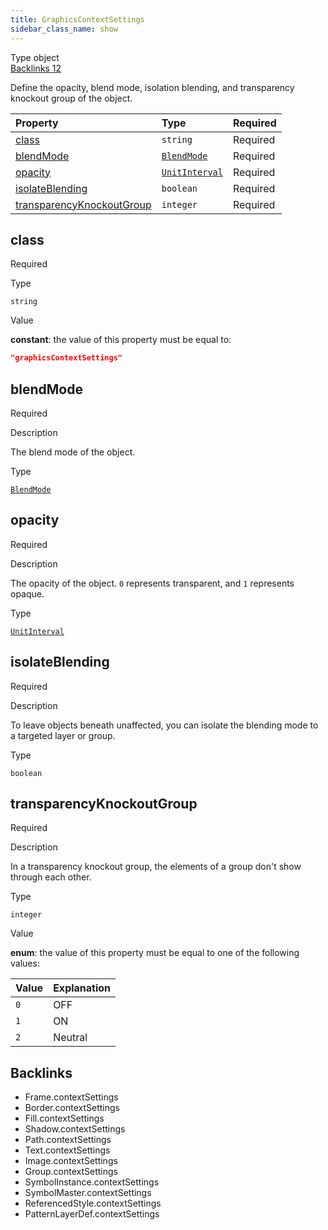 ```yaml
---
title: GraphicsContextSettings
sidebar_class_name: show
---
```


<div className="section-badges">

<div className="badge type">
        <span className="label">Type</span>
        <span className="value">object</span>
      </div>

<a href="#backlinks" className="badge backlinks">
          <span className="label">Backlinks</span>
          <span className="value">12</span>
        </a>

</div>

Define the opacity, blend mode, isolation blending, and transparency knockout group of the object.

<div className="property-preview">

<div className="property-table">

| Property                                                | Type                                                  | Required                                            |
| :------------------------------------------------------ | :---------------------------------------------------- | :-------------------------------------------------- |
| [class](#class)                                         | `string`                                              | <span className="property-required">Required</span> |
| [blendMode](#blendmode)                                 | [`BlendMode`](/specs/vectorgraphics/blend-mode)       | <span className="property-required">Required</span> |
| [opacity](#opacity)                                     | [`UnitInterval`](/specs/vectorgraphics/unit-interval) | <span className="property-required">Required</span> |
| [isolateBlending](#isolateblending)                     | `boolean`                                             | <span className="property-required">Required</span> |
| [transparencyKnockoutGroup](#transparencyknockoutgroup) | `integer`                                             | <span className="property-required">Required</span> |

</div>

</div>

<div className="property">

<div className="property-heading">

## class

<span className="property-required">Required</span>

</div>

<div className="property-item">

Type

`string`

</div>

<div className="property-item">

Value

<div className="value-description">

**constant**: the value of this property must be equal to:

```json
"graphicsContextSettings"
```

</div>

</div>

</div>

<div className="property">

<div className="property-heading">

## blendMode

<span className="property-required">Required</span>

</div>

<div className="property-item">

Description

The blend mode of the object.

</div>

<div className="property-item">

Type

[`BlendMode`](/specs/vectorgraphics/blend-mode)

</div>

</div>

<div className="property">

<div className="property-heading">

## opacity

<span className="property-required">Required</span>

</div>

<div className="property-item">

Description

The opacity of the object. `0` represents transparent, and `1` represents opaque.

</div>

<div className="property-item">

Type

[`UnitInterval`](/specs/vectorgraphics/unit-interval)

</div>

</div>

<div className="property">

<div className="property-heading">

## isolateBlending

<span className="property-required">Required</span>

</div>

<div className="property-item">

Description

To leave objects beneath unaffected, you can isolate the blending mode to a targeted layer or group.

</div>

<div className="property-item">

Type

`boolean`

</div>

</div>

<div className="property">

<div className="property-heading">

## transparencyKnockoutGroup

<span className="property-required">Required</span>

</div>

<div className="property-item">

Description

In a transparency knockout group, the elements of a group don't show through each other.

</div>

<div className="property-item">

Type

`integer`

</div>

<div className="property-item">

Value

<div className="value-description">

**enum**: the value of this property must be equal to one of the following values:

| Value | Explanation                                     |
| :---- | :---------------------------------------------- |
| `0`   | <div className="enum-description">OFF</div>     |
| `1`   | <div className="enum-description">ON</div>      |
| `2`   | <div className="enum-description">Neutral</div> |

</div>

</div>

</div>

<div id="backlinks" className="section-backlinks">

<div className="backlinks-title"><h2>Backlinks</h2></div>

<ul className="backlinks-list">

<li className="backlink">
      <Link to='/specs/vectorgraphics/frame#contextsettings'>Frame.contextSettings</Link>
      </li>

<li className="backlink">
      <Link to='/specs/vectorgraphics/border#contextsettings'>Border.contextSettings</Link>
      </li>

<li className="backlink">
      <Link to='/specs/vectorgraphics/fill#contextsettings'>Fill.contextSettings</Link>
      </li>

<li className="backlink">
      <Link to='/specs/vectorgraphics/shadow#contextsettings'>Shadow.contextSettings</Link>
      </li>

<li className="backlink">
      <Link to='/specs/vectorgraphics/path#contextsettings'>Path.contextSettings</Link>
      </li>

<li className="backlink">
      <Link to='/specs/vectorgraphics/text#contextsettings'>Text.contextSettings</Link>
      </li>

<li className="backlink">
      <Link to='/specs/vectorgraphics/image#contextsettings'>Image.contextSettings</Link>
      </li>

<li className="backlink">
      <Link to='/specs/vectorgraphics/group#contextsettings'>Group.contextSettings</Link>
      </li>

<li className="backlink">
      <Link to='/specs/vectorgraphics/symbol-instance#contextsettings'>SymbolInstance.contextSettings</Link>
      </li>

<li className="backlink">
      <Link to='/specs/vectorgraphics/symbol-master#contextsettings'>SymbolMaster.contextSettings</Link>
      </li>

<li className="backlink">
      <Link to='/specs/vectorgraphics/referenced-style#contextsettings'>ReferencedStyle.contextSettings</Link>
      </li>

<li className="backlink">
      <Link to='/specs/vectorgraphics/pattern-layer-def#contextsettings'>PatternLayerDef.contextSettings</Link>
      </li>

</ul>

</div>
